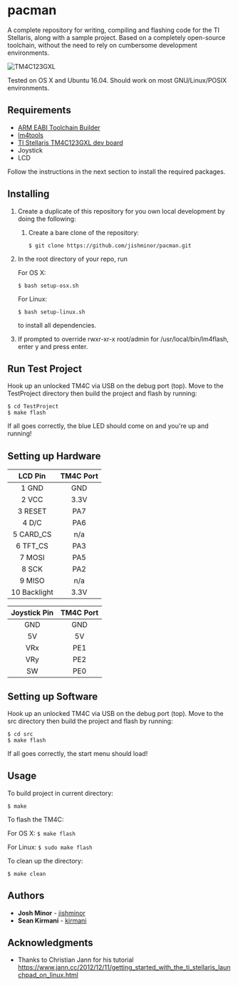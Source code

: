 # pacman

A complete repository for writing, compiling and flashing code for the TI Stellaris, along with a sample project. Based on a completely open-source toolchain, without the need to rely on cumbersome development environments.

![TM4C123GXL](https://github.com/jishminor/ee445l-linux/blob/master/TivaWare/.metadata/images/TivaWare.png)

Tested on OS X and Ubuntu 16.04. Should work on most GNU/Linux/POSIX environments.

## Requirements

 - [ARM EABI Toolchain Builder](https://github.com/jsnyder/arm-eabi-toolchain)
 - [lm4tools](https://github.com/utzig/lm4tools)
 - [TI Stellaris TM4C123GXL dev board](http://www.ti.com/tool/EK-TM4C123GXL)
 - Joystick
 - LCD

Follow the instructions in the next section to install the required packages.

## Installing

1. Create a duplicate of this repository for you own local development by doing the following:
    1. Create a bare clone of the repository:
        ```
        $ git clone https://github.com/jishminor/pacman.git
        ```
2. In the root directory of your repo, run
    
    For OS X:
    ```
    $ bash setup-osx.sh
    ```
    For Linux:
    ```
    $ bash setup-linux.sh
    ```
    to install all dependencies.
3. If prompted to override rwxr-xr-x  root/admin for /usr/local/bin/lm4flash, enter y and press enter.

## Run Test Project

Hook up an unlocked TM4C via USB on the debug port (top).
Move to the TestProject directory then build the project and flash by running:
```
$ cd TestProject
$ make flash
```
If all goes correctly, the blue LED should come on and you're up and running!

## Setting up Hardware

| LCD Pin       | TM4C Port     |
|:-------------:|:-------------:|
| 1 GND | GND |
| 2 VCC | 3.3V |
| 3 RESET | PA7 |
| 4 D/C | PA6 |
| 5 CARD_CS | n/a |
| 6 TFT_CS | PA3 |
| 7 MOSI | PA5 |
| 8 SCK | PA2 |
| 9 MISO | n/a |
| 10 Backlight | 3.3V |


| Joystick Pin       | TM4C Port     |
|:-------------:|:-------------:|
| GND | GND |
| 5V | 5V |
| VRx | PE1 |
| VRy | PE2 |
| SW | PE0 |

## Setting up Software

Hook up an unlocked TM4C via USB on the debug port (top).
Move to the src directory then build the project and flash by running:
```
$ cd src
$ make flash
```
If all goes correctly, the start menu should load!

## Usage
To build project in current directory:
```
$ make
```

To flash the TM4C:
    
For OS X:
    ```
    $ make flash
    ```
    
For Linux:
    ```
    $ sudo make flash
    ```

To clean up the directory:
```
$ make clean
```

## Authors

* **Josh Minor** - [jishminor](https://github.com/jishminor)
* **Sean Kirmani** - [kirmani](https://github.com/kirmani)

## Acknowledgments

* Thanks to Christian Jann for his tutorial https://www.jann.cc/2012/12/11/getting_started_with_the_ti_stellaris_launchpad_on_linux.html
